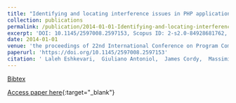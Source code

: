 ```yaml
---
title: "Identifying and locating interference issues in PHP applications: the case of WordPress"
collection: publications
permalink: /publication/2014-01-01-Identifying-and-locating-interference-issues-in-PHP-applications-the-case-of-WordPress
excerpt: 'DOI: 10.1145/2597008.2597153, Scopus ID: 2-s2.0-84928681762, Cited by: 8'
date: 2014-01-01
venue: 'the proceedings of 22nd International Conference on Program Comprehension, ICPC 2014, Hyderabad, India, June 2-3, 2014'
paperurl: 'https://doi.org/10.1145/2597008.2597153'
citation: ' Laleh Eshkevari,  Giuliano Antoniol,  James Cordy,  Massimiliano Di Penta, &quot;Identifying and locating interference issues in PHP applications: the case of WordPress.&quot; the proceedings of 22nd International Conference on Program Comprehension, ICPC 2014, Hyderabad, India, June 2-3, 2014, 2014.'
---
```

[Bibtex](https://dblp.org/rec/bib/conf/iwpc/EshkevariACP14)

[Access paper here](https://doi.org/10.1145/2597008.2597153){:target="_blank"}

